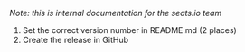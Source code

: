 *Note: this is internal documentation for the seats.io team*

1) Set the correct version number in README.md (2 places)
2) Create the release in GitHub
